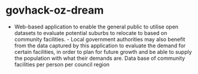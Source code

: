 # govhack-oz-dream
- Web-based application to enable the general public to utilise open datasets to evaluate potential suburbs to relocate to based on community facilities. - Local government authorities may also benefit from the data captured by this application to evaluate the demand for certain facilities, in order to plan for future growth and be able to supply the population with what their demands are. Data base of community facilities per person per council region
